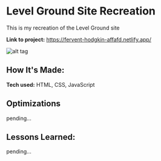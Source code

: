 # Level Ground Site Recreation
This is my recreation of the Level Ground site

**Link to project:** https://fervent-hodgkin-affafd.netlify.app/

![alt tag](http://placecorgi.com/1200/650)

## How It's Made:

**Tech used:** HTML, CSS, JavaScript


## Optimizations

pending...

## Lessons Learned:

pending...
